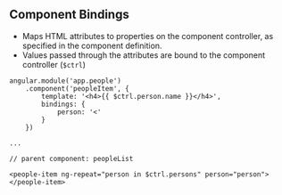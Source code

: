 ## Component Bindings

- Maps HTML attributes to properties on the component controller, as specified in the component definition.
- Values passed through the attributes are bound to the component controller (`$ctrl`)

```
angular.module('app.people')
    .component('peopleItem', {
        template: '<h4>{{ $ctrl.person.name }}</h4>',
        bindings: {
            person: '<'
        }
    })

...

// parent component: peopleList

<people-item ng-repeat="person in $ctrl.persons" person="person"></people-item>

```